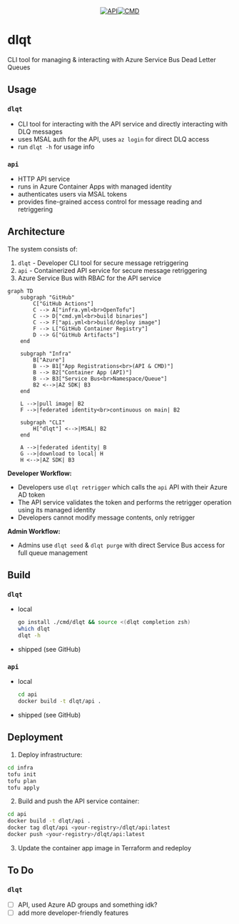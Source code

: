 <div align="center">

[![API](https://github.com/emerconn/dlqt/actions/workflows/api.yml/badge.svg?branch=main)](https://github.com/emerconn/dlqt/actions/workflows/api.yml)[![CMD](https://github.com/emerconn/dlqt/actions/workflows/cmd.yml/badge.svg?branch=main)](https://github.com/emerconn/dlqt/actions/workflows/cmd.yml)

</div>

# dlqt

CLI tool for managing & interacting with Azure Service Bus Dead Letter Queues

## Usage

### `dlqt`
 
- CLI tool for interacting with the API service and directly interacting with DLQ messages
- uses MSAL auth for the API, uses `az login` for direct DLQ access
- run `dlqt -h` for usage info

### `api`

- HTTP API service
- runs in Azure Container Apps with managed identity
- authenticates users via MSAL tokens
- provides fine-grained access control for message reading and retriggering

## Architecture

The system consists of:
1. `dlqt` - Developer CLI tool for secure message retriggering
2. `api` - Containerized API service for secure message retriggering
3. Azure Service Bus with RBAC for the API service

```mermaid
graph TD
    subgraph "GitHub"
        C["GitHub Actions"]
        C --> A["infra.yml<br>OpenTofu"]
        C --> D["cmd.yml<br>build binaries"]
        C --> F["api.yml<br>build/deploy image"]
        F --> L["GitHub Container Registry"]
        D --> G["GitHub Artifacts"]
    end

    subgraph "Infra"
        B["Azure"]
        B --> B1["App Registrations<br>(API & CMD)"]
        B --> B2["Container App (API)"]
        B --> B3["Service Bus<br>Namespace/Queue"]
        B2 <-->|AZ SDK| B3
    end

    L -->|pull image| B2
    F -->|federated identity<br>continuous on main| B2

    subgraph "CLI"
        H["dlqt"] <-->|MSAL| B2
    end

    A -->|federated identity| B
    G -->|download to local| H
    H <-->|AZ SDK| B3
```

**Developer Workflow:**
- Developers use `dlqt retrigger` which calls the `api` API with their Azure AD token
- The API service validates the token and performs the retrigger operation using its managed identity
- Developers cannot modify message contents, only retrigger

**Admin Workflow:**
- Admins use `dlqt seed` & `dlqt purge` with direct Service Bus access for full queue management

## Build

### `dlqt`
 
- local
  ```bash
  go install ./cmd/dlqt && source <(dlqt completion zsh)
  which dlqt
  dlqt -h
  ```
- shipped (see GitHub)

### `api`

- local 
  ```bash
  cd api
  docker build -t dlqt/api .
  ```
- shipped (see GitHub)

## Deployment

1. Deploy infrastructure:
```bash
cd infra
tofu init
tofu plan
tofu apply
```

2. Build and push the API service container:
```bash
cd api
docker build -t dlqt/api .
docker tag dlqt/api <your-registry>/dlqt/api:latest
docker push <your-registry>/dlqt/api:latest
```

3. Update the container app image in Terraform and redeploy

## To Do

### `dlqt`

- [ ] API, used Azure AD groups and something idk?
- [ ] add more developer-friendly features
